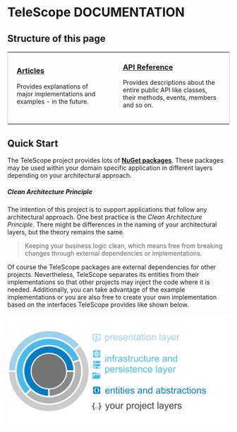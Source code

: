 # TeleScope **DOCUMENTATION**

## Structure of this page

<div style="width:100%;">
<table style="border-style:solid; border-width:1px; border-color: #c3d2d9; width: 100%;" cellspacing="0">
<tr>
<td style="padding: 0px 20px 20px 20px">

### [Articles](articles)

Provides explanations of major implementations and examples - in the future. 

</td>
<td style="padding: 0px 20px 20px 20px">

### [API Reference](api)

Provides descriptions about the entire public API like classes, their methods, events, members and so on.

</td>
</tr>
</table>
</div>

## Quick Start

The TeleScope project provides lots of **[NuGet packages](https://www.nuget.org/profiles/telescope-dotnet)**.
These packages may be used within your domain specific application in different layers depending on your architectural approach. 

##### Clean Architecture Principle

The intention of this project is to support applications that follow any architectural approach.
One best practice is the *Clean Architecture Principle*.
There might be differences in the naming of your architectural layers, but the theory remains the same.

> Keeping your business logic clean, which means free from breaking changes through external dependencies or implementations.

Of course the TeleScope packages are external dependencies for other projects. Nevertheless,
TeleScope separates its entities from their implementations so that other projects may inject the code where it is needed.
Additionally, you can take advantage of the example implementations or you are also free to create your own implementation based 
on the interfaces TeleScope provides like shown below.

![TeleScope Principle](images/telescope_ca.svg)

